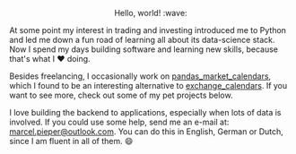 <p align="center">
Hello, world! :wave:
</p>

At some point my interest in trading and investing introduced me to Python and led me down a fun road of learning all about its data-science stack. Now I spend my days building software and learning new skills, because that's what I :heart: doing. 

Besides freelancing, I occasionally work on [pandas_market_calendars](https://github.com/rsheftel/pandas_market_calendars), which I found to be an interesting alternative to [exchange_calendars](https://github.com/gerrymanoim/exchange_calendars). If you want to see more, check out some of my pet projects below.

I love building the backend to applications, especially when lots of data is involved. If you could use some help, send me an e-mail at: marcel.pieper@outlook.com. You can do this in English, German or Dutch, since I am fluent in all of them. :smile:

